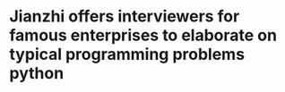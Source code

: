 # Jianzhi offers interviewers for famous enterprises to elaborate on typical programming problems python
